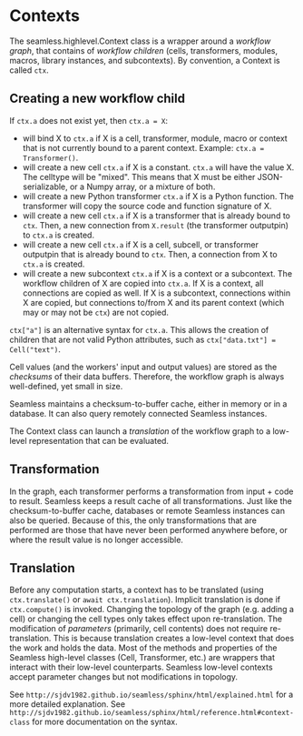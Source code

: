 # Contexts

The seamless.highlevel.Context class is a wrapper around a *workflow graph*, that contains of *workflow children* (cells, transformers, modules, macros, library instances, and subcontexts). By convention, a Context is called `ctx`.

## Creating a new workflow child

If `ctx.a` does not exist yet, then `ctx.a = X`:

- will bind X to `ctx.a` if X is a cell, transformer, module, macro or context that is not currently bound to a parent context. Example: `ctx.a = Transformer()`.
- will create a new cell `ctx.a` if X is a constant. `ctx.a` will have the value X. The celltype will be "mixed". This means that X must be either JSON-serializable, or a Numpy array, or a mixture of both.
- will create a new Python transformer `ctx.a` if X is a Python function. The transformer will copy the source code and function signature of X.
- will create a new cell `ctx.a` if X is a transformer that is already bound to `ctx`. Then, a new connection from ```X.result```  (the transformer outputpin) to `ctx.a` is created.
- will create a new cell `ctx.a` if X is a cell, subcell, or transformer outputpin that is already bound to `ctx`. Then, a connection from X to `ctx.a` is created.
- will create a new subcontext `ctx.a` if X is a context or a subcontext. The workflow children of X are copied into `ctx.a`. If X is a context, all connections are copied as well. If X is a subcontext, connections within X are copied, but connections to/from X and its parent context (which may or may not be `ctx`) are not copied.

`ctx["a"]` is an alternative syntax for `ctx.a`. This allows the creation of children that are not valid Python attributes, such as `ctx["data.txt"] = Cell("text")`.

Cell values (and the workers' input and output values) are stored as the *checksums* of their data buffers. Therefore, the workflow graph is always well-defined, yet small in size.

Seamless maintains a checksum-to-buffer cache, either in memory or in a database. It can also query remotely connected Seamless instances.

The Context class can launch a *translation* of the workflow graph to a low-level representation that can be evaluated.

## Transformation

In the graph, each transformer performs a transformation from input + code to result. Seamless keeps a result cache of all transformations. Just like the checksum-to-buffer cache, databases or remote Seamless instances can also be queried. Because of this, the only transformations that are performed are those that have never been performed anywhere before, or where the result value is no longer accessible.

## Translation

Before any computation starts, a context has to be translated (using `ctx.translate()` or `await ctx.translation`). Implicit translation is done if `ctx.compute()` is invoked. Changing the topology of the graph (e.g. adding a cell) or changing the cell types only takes effect upon re-translation. The modification of *parameters* (primarily, cell contents) does not require re-translation. This is because translation creates a low-level context that does the work and holds the data. Most of the methods and properties of the Seamless high-level classes (Cell, Transformer, etc.) are wrappers that interact with their low-level counterparts. Seamless low-level contexts accept parameter changes but not modifications in topology.

See `http://sjdv1982.github.io/seamless/sphinx/html/explained.html` for a more detailed explanation.
See `http://sjdv1982.github.io/seamless/sphinx/html/reference.html#context-class` for more documentation on the syntax.
